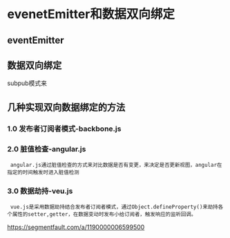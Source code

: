 # evenetEmitter和数据双向绑定

## eventEmitter 


## 数据双向绑定
 subpub模式来

## 几种实现双向数据绑定的方法
### 1.0 发布者订阅者模式-backbone.js

### 2.0 脏值检查-angular.js
     angular.js通过脏值检查的方式来对比数据是否有变更，来决定是否更新视图，angular在指定的时间触发时进入脏值检测
### 3.0 数据劫持-veu.js
     vue.js是采用数据劫持结合发布者订阅者模式，通过Object.defineProperty()来劫持各个属性的setter,getter，在数据变动时发布小给订阅者，触发响应的监听回调。


https://segmentfault.com/a/1190000006599500